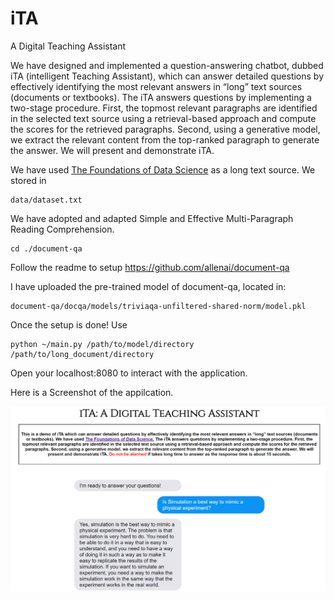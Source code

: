 # iTA
A Digital Teaching Assistant

We have designed and implemented a question-answering chatbot, dubbed iTA (intelligent Teaching Assistant), which can answer detailed questions by effectively identifying the most relevant answers in “long” text sources (documents or textbooks). The iTA answers questions by implementing a two-stage procedure. First, the topmost relevant paragraphs are identified in the selected text source using a retrieval-based approach and compute the scores for the retrieved paragraphs. Second, using a generative model, we extract the relevant content from the top-ranked paragraph to generate the answer. We will present and demonstrate iTA.

We have used [The Foundations of Data Science](https://www.inferentialthinking.com/chapters/intro.html) as a long text source. We stored in
```
data/dataset.txt
```

We have adopted and adapted Simple and Effective Multi-Paragraph Reading Comprehension.
```
cd ./document-qa
```
Follow the readme to setup https://github.com/allenai/document-qa

I have uploaded the pre-trained model of document-qa, located in:
```
document-qa/docqa/models/triviaqa-unfiltered-shared-norm/model.pkl
```

Once the setup is done! Use
```
python ~/main.py /path/to/model/directory /path/to/long_document/directory
```
Open your localhost:8080 to interact with the application.

Here is a Screenshot of the appilcation.

![Image of iTA Application](https://github.com/DVD-99/ita/blob/main/data/itaapp.PNG)
